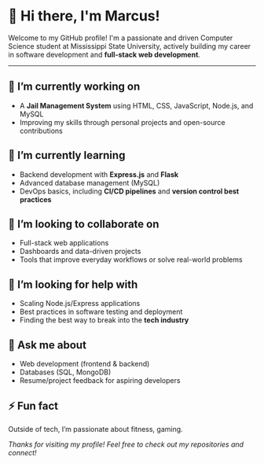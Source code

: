 # 👋 Hi there, I'm Marcus!

Welcome to my GitHub profile! I'm a passionate and driven Computer Science student at Mississippi State University, actively building my career in software development and **full-stack web development**.

---
## 🔭 I’m currently working on
- A **Jail Management System** using HTML, CSS, JavaScript, Node.js, and MySQL
- Improving my skills through personal projects and open-source contributions

## 🌱 I’m currently learning
- Backend development with **Express.js** and **Flask**
- Advanced database management (MySQL)
- DevOps basics, including **CI/CD pipelines** and **version control best practices**

## 👯 I’m looking to collaborate on
- Full-stack web applications
- Dashboards and data-driven projects
- Tools that improve everyday workflows or solve real-world problems

## 🤔 I’m looking for help with
- Scaling Node.js/Express applications
- Best practices in software testing and deployment
- Finding the best way to break into the **tech industry**

## 💬 Ask me about
- Web development (frontend & backend)
- Databases (SQL, MongoDB)
- Resume/project feedback for aspiring developers

## ⚡ Fun fact
Outside of tech, I’m passionate about fitness, gaming. 

_Thanks for visiting my profile! Feel free to check out my repositories and connect!_

